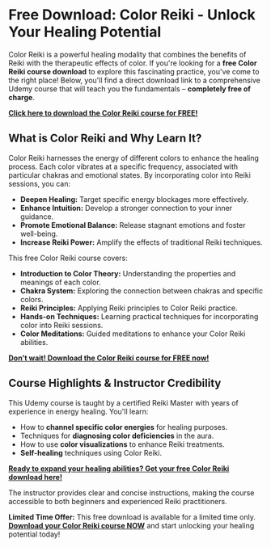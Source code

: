 # Free Download: Color Reiki - Unlock Your Healing Potential

Color Reiki is a powerful healing modality that combines the benefits of Reiki with the therapeutic effects of color. If you're looking for a **free Color Reiki course download** to explore this fascinating practice, you've come to the right place! Below, you'll find a direct download link to a comprehensive Udemy course that will teach you the fundamentals – **completely free of charge**.

[**Click here to download the Color Reiki course for FREE!**](https://udemywork.com/color-reiki)

## What is Color Reiki and Why Learn It?

Color Reiki harnesses the energy of different colors to enhance the healing process. Each color vibrates at a specific frequency, associated with particular chakras and emotional states. By incorporating color into Reiki sessions, you can:

*   **Deepen Healing:** Target specific energy blockages more effectively.
*   **Enhance Intuition:** Develop a stronger connection to your inner guidance.
*   **Promote Emotional Balance:** Release stagnant emotions and foster well-being.
*   **Increase Reiki Power:** Amplify the effects of traditional Reiki techniques.

This free Color Reiki course covers:

*   **Introduction to Color Theory:** Understanding the properties and meanings of each color.
*   **Chakra System:** Exploring the connection between chakras and specific colors.
*   **Reiki Principles:** Applying Reiki principles to Color Reiki practice.
*   **Hands-on Techniques:** Learning practical techniques for incorporating color into Reiki sessions.
*   **Color Meditations:** Guided meditations to enhance your Color Reiki abilities.

[**Don't wait! Download the Color Reiki course for FREE now!**](https://udemywork.com/color-reiki)

## Course Highlights & Instructor Credibility

This Udemy course is taught by a certified Reiki Master with years of experience in energy healing. You'll learn:

*   How to **channel specific color energies** for healing purposes.
*   Techniques for **diagnosing color deficiencies** in the aura.
*   How to use **color visualizations** to enhance Reiki treatments.
*   **Self-healing** techniques using Color Reiki.

[**Ready to expand your healing abilities? Get your free Color Reiki download here!**](https://udemywork.com/color-reiki)

The instructor provides clear and concise instructions, making the course accessible to both beginners and experienced Reiki practitioners.

**Limited Time Offer:** This free download is available for a limited time only. **[Download your Color Reiki course NOW](https://udemywork.com/color-reiki)** and start unlocking your healing potential today!
